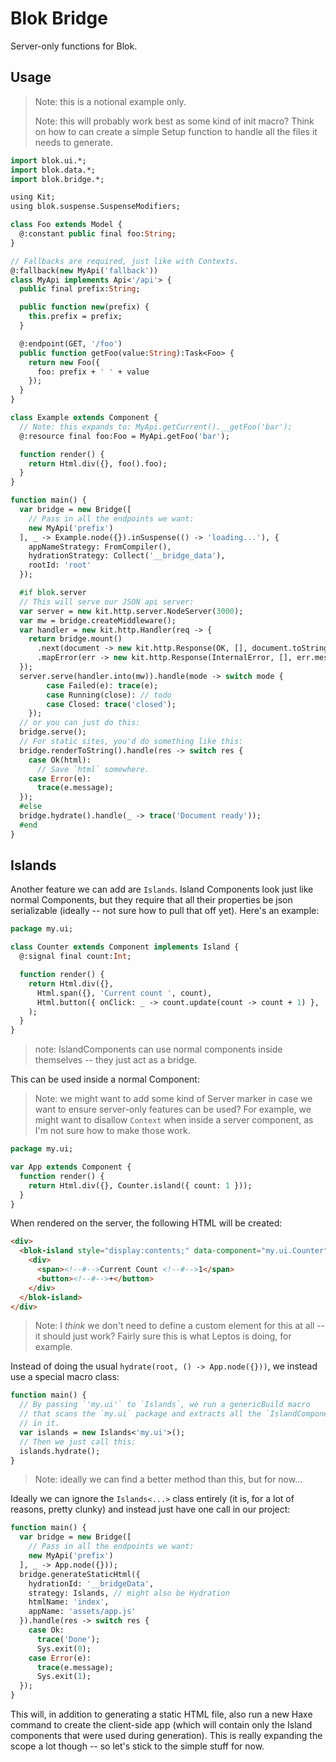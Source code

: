 Blok Bridge
===========

Server-only functions for Blok.

Usage
-----

> Note: this is a notional example only.
>
> Note: this will probably work best as some kind of init macro? Think on how to can create a simple Setup function to handle all the files it needs to generate.

```haxe
import blok.ui.*;
import blok.data.*;
import blok.bridge.*;

using Kit;
using blok.suspense.SuspenseModifiers;

class Foo extends Model {
  @:constant public final foo:String; 
}

// Fallbacks are required, just like with Contexts. 
@:fallback(new MyApi('fallback'))
class MyApi implements Api<'/api'> {
  public final prefix:String;

  public function new(prefix) {
    this.prefix = prefix;
  }

  @:endpoint(GET, '/foo')
  public function getFoo(value:String):Task<Foo> {
    return new Foo({
      foo: prefix + ' ' + value
    });
  }
}

class Example extends Component {
  // Note: this expands to: MyApi.getCurrent().__getFoo('bar');
  @:resource final foo:Foo = MyApi.getFoo('bar');

  function render() {
    return Html.div({}, foo().foo);
  }
}

function main() {
  var bridge = new Bridge([
    // Pass in all the endpoints we want:
    new MyApi('prefix')
  ], _ -> Example.node({}).inSuspense(() -> 'loading...'), {
    appNameStrategy: FromCompiler(),
    hydrationStrategy: Collect('__bridge_data'),
    rootId: 'root'
  });

  #if blok.server
  // This will serve our JSON api server:
  var server = new kit.http.server.NodeServer(3000);
  var mw = bridge.createMiddleware();
  var handler = new kit.http.Handler(req -> {
    return bridge.mount()
      .next(document -> new kit.http.Response(OK, [], document.toString()))
      .mapError(err -> new kit.http.Response(InternalError, [], err.message))
  });
  server.serve(handler.into(mw)).handle(mode -> switch mode {
		case Failed(e): trace(e);
		case Running(close): // todo
		case Closed: trace('closed');
	});
  // or you can just do this:
  bridge.serve();
  // For static sites, you'd do something like this:
  bridge.renderToString().handle(res -> switch res {
    case Ok(html):
      // Save `html` somewhere.
    case Error(e):
      trace(e.message); 
  });
  #else
  bridge.hydrate().handle(_ -> trace('Document ready'));
  #end
}
```

Islands
-------

Another feature we can add are `Islands`. Island Components look just like normal Components, but they require that all their properties be json serializable (ideally -- not sure how to pull that off yet). Here's an example:

```haxe
package my.ui;

class Counter extends Component implements Island {
  @:signal final count:Int;

  function render() {
    return Html.div({},
      Html.span({}, 'Current count ', count),
      Html.button({ onClick: _ -> count.update(count -> count + 1) }, '+')
    );
  }
}
```

> note: IslandComponents can use normal components inside themselves -- they just act as a bridge.

This can be used inside a normal Component:

> Note: we might want to add some kind of Server marker in case we want to ensure server-only features can be used? For example, we might want to disallow `Context` when inside a server component, as I'm not sure how to make those work.

```haxe
package my.ui;

var App extends Component {
  function render() {
    return Html.div({}, Counter.island({ count: 1 }));
  }
}
```

When rendered on the server, the following HTML will be created:

```html
<div>
  <blok-island style="display:contents;" data-component="my.ui.Counter" data-props='{"count":1}'>
    <div>
      <span><!--#-->Current Count <!--#-->1</span>
      <button><!--#-->+</button>
    </div>
  </blok-island>
</div>
```

> Note: I *think* we don't need to define a custom element for this at all -- it should just work? Fairly sure this is what Leptos is doing, for example.

Instead of doing the usual `hydrate(root, () -> App.node({}))`, we instead use a special macro class:

```haxe
function main() {
  // By passing `'my.ui'` to `Islands`, we run a genericBuild macro
  // that scans the `my.ui` package and extracts all the `IslandComponents`
  // in it.
  var islands = new Islands<'my.ui'>();
  // Then we just call this:
  islands.hydrate();
}
```

> Note: ideally we can find a better method than this, but for now...

Ideally we can ignore the `Islands<...>` class entirely (it is, for a lot of reasons, pretty clunky) and instead just have one call in our project:

```haxe
function main() {
  var bridge = new Bridge([
    // Pass in all the endpoints we want:
    new MyApi('prefix')
  ], _ -> App.node({}));
  bridge.generateStaticHtml({
    hydrationId: '__bridgeData',
    strategy: Islands, // might also be Hydration
    htmlName: 'index',
    appName: 'assets/app.js'
  }).handle(res -> switch res {
    case Ok: 
      trace('Done');
      Sys.exit(0);
    case Error(e): 
      trace(e.message);
      Sys.exit(1);
  });
}
```

This will, in addition to generating a static HTML file, also run a new Haxe command to create the client-side app (which will contain only the Island components that were used during generation). This is really expanding the scope a lot though -- so let's stick to the simple stuff for now.
